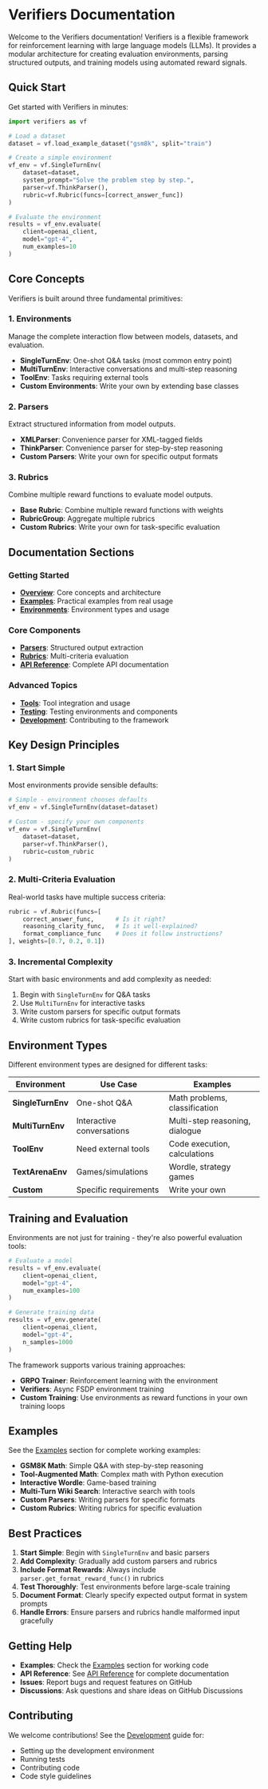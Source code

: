 # Verifiers Documentation

Welcome to the Verifiers documentation! Verifiers is a flexible framework for reinforcement learning with large language models (LLMs). It provides a modular architecture for creating evaluation environments, parsing structured outputs, and training models using automated reward signals.

## Quick Start

Get started with Verifiers in minutes:

```python
import verifiers as vf

# Load a dataset
dataset = vf.load_example_dataset("gsm8k", split="train")

# Create a simple environment
vf_env = vf.SingleTurnEnv(
    dataset=dataset,
    system_prompt="Solve the problem step by step.",
    parser=vf.ThinkParser(),
    rubric=vf.Rubric(funcs=[correct_answer_func])
)

# Evaluate the environment
results = vf_env.evaluate(
    client=openai_client,
    model="gpt-4",
    num_examples=10
)
```

## Core Concepts

Verifiers is built around three fundamental primitives:

### 1. Environments
Manage the complete interaction flow between models, datasets, and evaluation.

- **SingleTurnEnv**: One-shot Q&A tasks (most common entry point)
- **MultiTurnEnv**: Interactive conversations and multi-step reasoning
- **ToolEnv**: Tasks requiring external tools
- **Custom Environments**: Write your own by extending base classes

### 2. Parsers
Extract structured information from model outputs.

- **XMLParser**: Convenience parser for XML-tagged fields
- **ThinkParser**: Convenience parser for step-by-step reasoning
- **Custom Parsers**: Write your own for specific output formats

### 3. Rubrics
Combine multiple reward functions to evaluate model outputs.

- **Base Rubric**: Combine multiple reward functions with weights
- **RubricGroup**: Aggregate multiple rubrics
- **Custom Rubrics**: Write your own for task-specific evaluation

## Documentation Sections

### Getting Started
- **[Overview](overview.md)**: Core concepts and architecture
- **[Examples](examples.md)**: Practical examples from real usage
- **[Environments](environments.md)**: Environment types and usage

### Core Components
- **[Parsers](parsers.md)**: Structured output extraction
- **[Rubrics](rubrics.md)**: Multi-criteria evaluation
- **[API Reference](api_reference.md)**: Complete API documentation

### Advanced Topics
- **[Tools](tools.md)**: Tool integration and usage
- **[Testing](testing.md)**: Testing environments and components
- **[Development](development.md)**: Contributing to the framework

## Key Design Principles

### 1. Start Simple
Most environments provide sensible defaults:

```python
# Simple - environment chooses defaults
vf_env = vf.SingleTurnEnv(dataset=dataset)

# Custom - specify your own components
vf_env = vf.SingleTurnEnv(
    dataset=dataset,
    parser=vf.ThinkParser(),
    rubric=custom_rubric
)
```

### 2. Multi-Criteria Evaluation
Real-world tasks have multiple success criteria:

```python
rubric = vf.Rubric(funcs=[
    correct_answer_func,      # Is it right?
    reasoning_clarity_func,   # Is it well-explained?
    format_compliance_func    # Does it follow instructions?
], weights=[0.7, 0.2, 0.1])
```

### 3. Incremental Complexity
Start with basic environments and add complexity as needed:

1. Begin with `SingleTurnEnv` for Q&A tasks
2. Use `MultiTurnEnv` for interactive tasks
3. Write custom parsers for specific output formats
4. Write custom rubrics for task-specific evaluation

## Environment Types

Different environment types are designed for different tasks:

| Environment | Use Case | Examples |
|-------------|----------|----------|
| **SingleTurnEnv** | One-shot Q&A | Math problems, classification |
| **MultiTurnEnv** | Interactive conversations | Multi-step reasoning, dialogue |
| **ToolEnv** | Need external tools | Code execution, calculations |
| **TextArenaEnv** | Games/simulations | Wordle, strategy games |
| **Custom** | Specific requirements | Write your own |

## Training and Evaluation

Environments are not just for training - they're also powerful evaluation tools:

```python
# Evaluate a model
results = vf_env.evaluate(
    client=openai_client,
    model="gpt-4",
    num_examples=100
)

# Generate training data
results = vf_env.generate(
    client=openai_client,
    model="gpt-4",
    n_samples=1000
)
```

The framework supports various training approaches:
- **GRPO Trainer**: Reinforcement learning with the environment
- **Verifiers**: Async FSDP environment training
- **Custom Training**: Use environments as reward functions in your own training loops

## Examples

See the [Examples](examples.md) section for complete working examples:

- **GSM8K Math**: Simple Q&A with step-by-step reasoning
- **Tool-Augmented Math**: Complex math with Python execution
- **Interactive Wordle**: Game-based training
- **Multi-Turn Wiki Search**: Interactive search with tools
- **Custom Parsers**: Writing parsers for specific formats
- **Custom Rubrics**: Writing rubrics for specific evaluation

## Best Practices

1. **Start Simple**: Begin with `SingleTurnEnv` and basic parsers
2. **Add Complexity**: Gradually add custom parsers and rubrics
3. **Include Format Rewards**: Always include `parser.get_format_reward_func()` in rubrics
4. **Test Thoroughly**: Test environments before large-scale training
5. **Document Format**: Clearly specify expected output format in system prompts
6. **Handle Errors**: Ensure parsers and rubrics handle malformed input gracefully

## Getting Help

- **Examples**: Check the [Examples](examples.md) section for working code
- **API Reference**: See [API Reference](api_reference.md) for complete documentation
- **Issues**: Report bugs and request features on GitHub
- **Discussions**: Ask questions and share ideas on GitHub Discussions

## Contributing

We welcome contributions! See the [Development](development.md) guide for:
- Setting up the development environment
- Running tests
- Contributing code
- Code style guidelines
